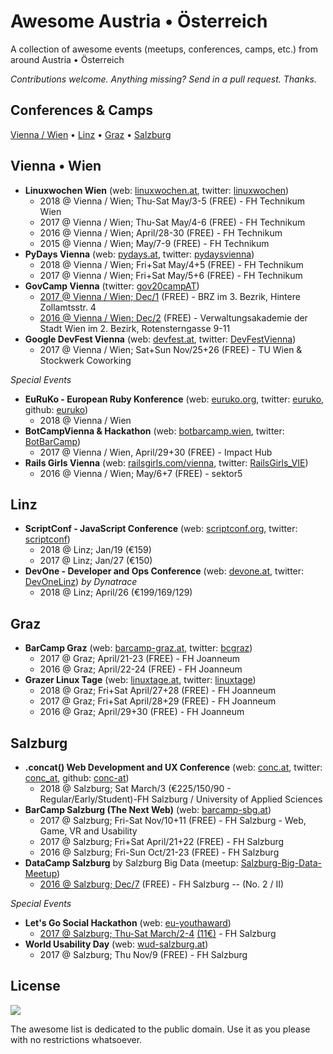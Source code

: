 # Awesome Austria • Österreich

A collection of awesome events (meetups, conferences, camps, etc.) from around Austria • Österreich


_Contributions welcome. Anything missing? Send in a pull request. Thanks._


## Conferences & Camps

[Vienna / Wien](#vienna--wien) •
[Linz](#linz) •
[Graz](#graz) •
[Salzburg](#salzburg)


## Vienna • Wien

- **Linuxwochen Wien** (web: [linuxwochen.at](http://www.linuxwochen.at), twitter: [linuxwochen](https://twitter.com/linuxwochen))
  - 2018 @ Vienna / Wien; Thu-Sat May/3-5 (FREE) - FH Technikum Wien
  - 2017 @ Vienna / Wien; Thu-Sat May/4-6 (FREE)  - FH Technikum
  - 2016 @ Vienna / Wien; April/28-30  (FREE)  - FH Technikum
  - 2015 @ Vienna / Wien; May/7-9  (FREE)  - FH Technikum
- **PyDays Vienna** (web: [pydays.at](https://pydays.at), twitter: [pydaysvienna](https://twitter.com/pydaysvienna))
  - 2018 @ Vienna / Wien; Fri+Sat May/4+5 (FREE)  - FH Technikum
  - 2017 @ Vienna / Wien; Fri+Sat May/5+6 (FREE)  - FH Technikum
- **GovCamp Vienna** (twitter: [gov20campAT](https://twitter.com/gov20campAT))
  - [2017 @ Vienna / Wien; Dec/1](https://www.barcamp.at/GovCamp_Vienna_2017) (FREE) - BRZ im 3. Bezrik, Hintere Zollamtsstr. 4
  - [2016 @ Vienna / Wien; Dec/2](https://www.barcamp.at/GovCamp_Vienna_2016) (FREE) - Verwaltungsakademie der Stadt Wien im 2. Bezirk, Rotensterngasse 9-11
- **Google DevFest Vienna** (web: [devfest.at](https://devfest.at), twitter: [DevFestVienna](https://twitter.com/DevFestVienna))
  - 2017 @ Vienna / Wien; Sat+Sun Nov/25+26 (FREE) - TU Wien & Stockwerk Coworking



_Special Events_

- **EuRuKo - European Ruby Konference** (web: [euruko.org](https://euruko.org), twitter: [euruko](https://twitter.com/euruko), github: [euruko](https://github.com/euruko))
  - 2018 @ Vienna / Wien
- **BotCampVienna & Hackathon** (web: [botbarcamp.wien](http://botbarcamp.wien), twitter: [BotBarCamp](https://twitter.com/BotBarCamp))
  - 2017 @ Vienna / Wien, April/29+30 (FREE) - Impact Hub
- **Rails Girls Vienna**  (web: [railsgirls.com/vienna](http://railsgirls.com/vienna), twitter: [RailsGirls_VIE](https://twitter.com/RailsGirls_VIE))
  - 2016 @ Vienna / Wien;  May/6+7  (FREE) - sektor5



## Linz

- **ScriptConf - JavaScript Conference** (web: [scriptconf.org](https://scriptconf.org), twitter: [scriptconf](https://twitter.com/scriptconf))
  - 2018 @ Linz; Jan/19 (€159)
  - 2017 @ Linz; Jan/27 (€150)
- **DevOne - Developer and Ops Conference** (web: [devone.at](https://devone.at), twitter: [DevOneLinz](https://twitter.com/DevOneLinz)) _by Dynatrace_
  - 2018 @ Linz; April/26 (€199/169/129)


## Graz

- **BarCamp Graz** (web: [barcamp-graz.at](http://barcamp-graz.at), twitter: [bcgraz](https://twitter.com/bcgraz))
  - 2017 @ Graz; April/21-23 (FREE) - FH Joanneum
  - 2016 @ Graz; April/22-24 (FREE) - FH Joanneum
- **Grazer Linux Tage** (web: [linuxtage.at](https://www.linuxtage.at), twitter: [linuxtage](https://twitter.com/linuxtage))
  - 2018 @ Graz; Fri+Sat April/27+28 (FREE) -  FH Joanneum
  - 2017 @ Graz; Fri+Sat April/28+29 (FREE) -  FH Joanneum
  - 2016 @ Graz; April/29+30 (FREE) -  FH Joanneum


## Salzburg

- **.concat() Web Development and UX Conference** (web: [conc.at](https://conc.at), twitter: [conc_at](https://twitter.com/conc_at), github: [conc-at](https://github.com/conc-at))
  - 2018 @ Salzburg; Sat March/3 (€225/150/90 - Regular/Early/Student)-FH Salzburg / University of Applied Sciences
- **BarCamp Salzburg (The Next Web)**  (web: [barcamp-sbg.at](https://barcamp-sbg.at))
  - 2017 @ Salzburg; Fri-Sat Nov/10+11 (FREE) - FH Salzburg - Web, Game, VR and Usability
  - 2017 @ Salzburg; Fri+Sat April/21+22 (FREE) - FH Salzburg
  - 2016 @ Salzburg; Fri-Sun Oct/21-23 (FREE) - FH Salzburg
- **DataCamp Salzburg**  by Salzburg Big Data (meetup: [Salzburg-Big-Data-Meetup](https://meetup.com/Salzburg-Big-Data-Meetup))
  - [2016 @ Salzburg; Dec/7](https://meetup.com/Salzburg-Big-Data-Meetup/events/231844168) (FREE) - FH Salzburg -- (No. 2 / II)


_Special Events_

- **Let's Go Social Hackathon** (web: [eu-youthaward](https://eu-youthaward.org))
  - [2017 @ Salzburg; Thu-Sat March/2-4](https://meetup.com/salzburgwebdev/events/237217948/) [(11€)](https://eu-youthaward.org/hackathon-ticket-order/) - FH Salzburg
- **World Usability Day** (web: [wud-salzburg.at](https://wud-salzburg.at))
  - 2017 @ Salzburg; Thu Nov/9 (FREE) - FH Salzburg



## License

![](https://publicdomainworks.github.io/buttons/zero88x31.png)

The awesome list is dedicated to the public domain. Use it as you please with no restrictions whatsoever.

